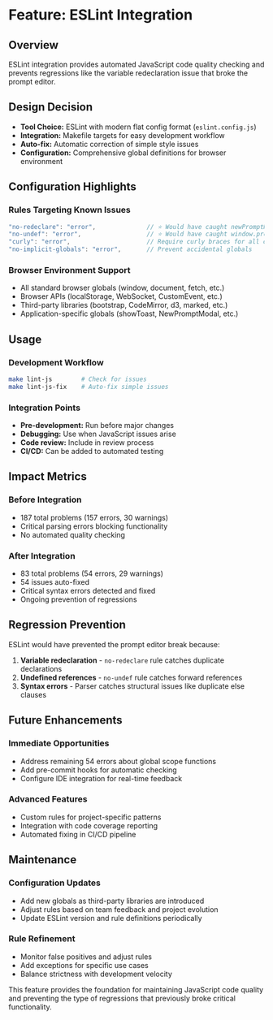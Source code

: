 # Feature: ESLint Integration

## Overview
ESLint integration provides automated JavaScript code quality checking and prevents regressions like the variable redeclaration issue that broke the prompt editor.

## Design Decision
- **Tool Choice:** ESLint with modern flat config format (`eslint.config.js`)
- **Integration:** Makefile targets for easy development workflow
- **Auto-fix:** Automatic correction of simple style issues
- **Configuration:** Comprehensive global definitions for browser environment

## Configuration Highlights

### Rules Targeting Known Issues
```javascript
"no-redeclare": "error",              // ⭐ Would have caught newPromptModal conflict
"no-undef": "error",                  // ⭐ Would have caught window.promptHint forward reference
"curly": "error",                     // Require curly braces for all control statements
"no-implicit-globals": "error",       // Prevent accidental globals
```

### Browser Environment Support
- All standard browser globals (window, document, fetch, etc.)
- Browser APIs (localStorage, WebSocket, CustomEvent, etc.)
- Third-party libraries (bootstrap, CodeMirror, d3, marked, etc.)
- Application-specific globals (showToast, NewPromptModal, etc.)

## Usage

### Development Workflow
```bash
make lint-js        # Check for issues
make lint-js-fix    # Auto-fix simple issues
```

### Integration Points
- **Pre-development:** Run before major changes
- **Debugging:** Use when JavaScript issues arise
- **Code review:** Include in review process
- **CI/CD:** Can be added to automated testing

## Impact Metrics

### Before Integration
- 187 total problems (157 errors, 30 warnings)
- Critical parsing errors blocking functionality
- No automated quality checking

### After Integration  
- 83 total problems (54 errors, 29 warnings)
- 54 issues auto-fixed
- Critical syntax errors detected and fixed
- Ongoing prevention of regressions

## Regression Prevention

ESLint would have prevented the prompt editor break because:
1. **Variable redeclaration** - `no-redeclare` rule catches duplicate declarations
2. **Undefined references** - `no-undef` rule catches forward references
3. **Syntax errors** - Parser catches structural issues like duplicate else clauses

## Future Enhancements

### Immediate Opportunities
- Address remaining 54 errors about global scope functions
- Add pre-commit hooks for automatic checking
- Configure IDE integration for real-time feedback

### Advanced Features
- Custom rules for project-specific patterns
- Integration with code coverage reporting
- Automated fixing in CI/CD pipeline

## Maintenance

### Configuration Updates
- Add new globals as third-party libraries are introduced
- Adjust rules based on team feedback and project evolution
- Update ESLint version and rule definitions periodically

### Rule Refinement
- Monitor false positives and adjust rules
- Add exceptions for specific use cases
- Balance strictness with development velocity

This feature provides the foundation for maintaining JavaScript code quality and preventing the type of regressions that previously broke critical functionality.
